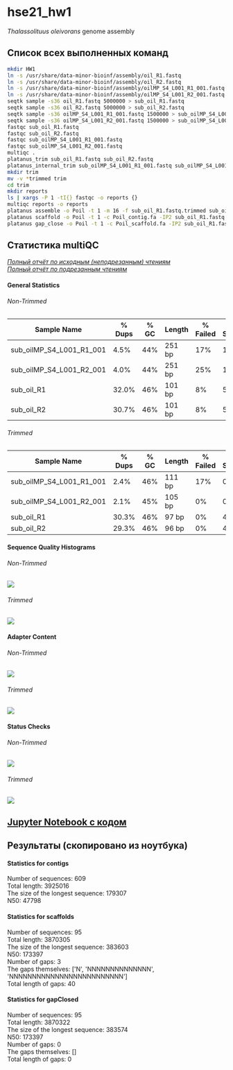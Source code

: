 # hse21_hw1
 *Thalassolituus oleivorans* genome assembly

## Список всех выполненных команд
```bash
mkdir HW1
ln -s /usr/share/data-minor-bioinf/assembly/oil_R1.fastq
ln -s /usr/share/data-minor-bioinf/assembly/oil_R2.fastq
ln -s /usr/share/data-minor-bioinf/assembly/oilMP_S4_L001_R1_001.fastq
ln -s /usr/share/data-minor-bioinf/assembly/oilMP_S4_L001_R2_001.fastq
seqtk sample -s36 oil_R1.fastq 5000000 > sub_oil_R1.fastq
seqtk sample -s36 oil_R2.fastq 5000000 > sub_oil_R2.fastq
seqtk sample -s36 oilMP_S4_L001_R1_001.fastq 1500000 > sub_oilMP_S4_L001_R1_001.fastq
seqtk sample -s36 oilMP_S4_L001_R2_001.fastq 1500000 > sub_oilMP_S4_L001_R2_001.fastq
fastqc sub_oil_R1.fastq
fastqc sub_oil_R2.fastq
fastqc sub_oilMP_S4_L001_R1_001.fastq
fastqc sub_oilMP_S4_L001_R2_001.fastq
multiqc .
platanus_trim sub_oil_R1.fastq sub_oil_R2.fastq
platanus_internal_trim sub_oilMP_S4_L001_R1_001.fastq sub_oilMP_S4_L001_R2_001.fastq
mkdir trim
mv -v *trimmed trim
cd trim
mkdir reports
ls | xargs -P 1 -tI{} fastqc -o reports {}
multiqc reports -o reports
platanus assemble -o Poil -t 1 -m 16 -f sub_oil_R1.fastq.trimmed sub_oil_R2.fastq.trimmed 2> assemble.log
platanus scaffold -o Poil -t 1 -c Poil_contig.fa -IP2 sub_oil_R1.fastq.trimmed sub_oil_R2.fastq.trimmed -OP2 sub_oilMP_S4_L001_R1_001.fastq.int_trimmed sub_oilMP_S4_L001_R2_001.fastq.int_trimmed 2> scaffold.log
platanus gap_close -o Poil -t 1 -c Poil_scaffold.fa -IP2 sub_oil_R1.fastq.trimmed sub_oil_R2.fastq.trimmed -OP2 sub_oilMP_S4_L001_R1_001.fastq.int_trimmed sub_oilMP_S4_L001_R2_001.fastq.int_trimmed 2> gapclose.log
```

## Статистика multiQC
[*Полный отчёт по исходным (неподрезанным) чтениям*](/data/reports/multiqc_non-trimmed.html)\
[*Полный отчёт по подрезанным чтениям*](/data/reports/multiqc_trimmed.html)

#### General Statistics
###### Non-Trimmed
Sample Name |	% Dups |	% GC |	Length |	% Failed |	M Seqs
-|-|-|-|-|-
sub_oilMP_S4_L001_R1_001 |	4.5% |	44% |	251 bp |	17% |	1.5
sub_oilMP_S4_L001_R2_001 |	4.0% |	44% |	251 bp |	25% |	1.5
sub_oil_R1 |	32.0% |	46% |	101 bp |	8% |	5.0
sub_oil_R2	| 30.7%	| 46%	| 101 bp |	8% |	5.0

###### Trimmed
Sample Name |	% Dups |	% GC |	Length |	% Failed |	M Seqs
-|-|-|-|-|-
sub_oilMP_S4_L001_R1_001 |	2.4% |	46% |	111 bp |	17% |	0.9
sub_oilMP_S4_L001_R2_001 |	2.1% |	45% |	105 bp |	0% |	0.9
sub_oil_R1 |	30.3% |	46% |	97 bp |	0% |	4.8
sub_oil_R2	| 29.3%	| 46%	| 96 bp |	0% |	4.8

#### Sequence Quality Histograms
###### Non-Trimmed
![](images/NT_per_base_sequence_quality_plot.png)
###### Trimmed
![](images/T_per_base_sequence_quality_plot.png)
#### Adapter Content
###### Non-Trimmed
![](images/NT_adapter_content_plot.png)
###### Trimmed
![](images/T_adapter_content_plot.png)
#### Status Checks
###### Non-Trimmed
![](images/NT-status-check-heatmap.png)
###### Trimmed
![](images/T-status-check-heatmap.png)


## [Jupyter Notebook с кодом](/src/HW1.ipynb)

## Результаты (скопировано из ноутбука)

#### Statistics for contigs
Number of sequences: 609\
Total length: 3925016\
The size of the longest sequence: 179307\
N50: 47798

#### Statistics for scaffolds
Number of sequences: 95\
Total length: 3870305\
The size of the longest sequence: 383603\
N50: 173397\
Number of gaps: 3\
The gaps themselves:  ['N', 'NNNNNNNNNNNNNN', 'NNNNNNNNNNNNNNNNNNNNNNNNN']\
Total length of gaps: 40

#### Statistics for gapClosed
Number of sequences: 95\
Total length: 3870322\
The size of the longest sequence: 383574\
N50: 173397\
Number of gaps: 0\
The gaps themselves:  []\
Total length of gaps: 0

